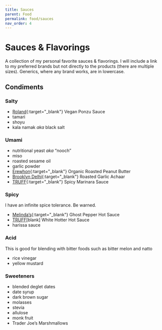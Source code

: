 ```yaml
---
title: Sauces
parent: Food
permalink: food/sauces
nav_order: 4
---
```


# Sauces & Flavorings

A collection of my personal favorite sauces & flavorings.
I will include a link to my preferred brands but not directly to the products (there are multiple sizes).
Generics, where any brand works, are in lowercase.

## Condiments

### Salty

- [Roland](https://rolandfoods.com/){:target="_blank"} Vegan Ponzu Sauce
- tamari
- shoyu
- kala namak _aka_ black salt

### Umami

- nutritional yeast _aka_ “nooch”
- miso
- roasted sesame oil
- garlic powder
- [Erewhon](https://erewhon.com/){:target="_blank"} Organic Roasted Peanut Butter
- [Brooklyn Delhi](https://brooklyndelhi.com/){:target="_blank"} Roasted Garlic Achaar
- [TRUFF][TRUFF]{:target="_blank"} Spicy Marinara Sauce

### Spicy

I have an infinite spice tolerance. Be warned. 

- [Melinda’s](https://melindas.com/){:target="_blank"} Ghost Pepper Hot Sauce
- [TRUFF][TRUFF][blank] White Hotter Hot Sauce
- harissa sauce
  
### Acid

This is good for blending with bitter foods such as bitter melon and natto

- rice vinegar
- yellow mustard

### Sweeteners

- blended deglet dates
- date syrup
- dark brown sugar
- molasses
- stevia
- allulose
- monk fruit
- Trader Joe’s Marshmallows


[TRUFF]: https://www.truff.com/